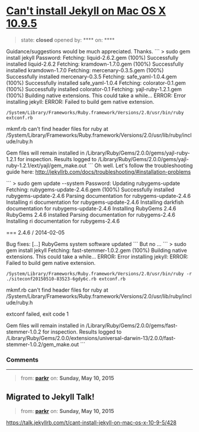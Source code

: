 # [Can&#x27;t install Jekyll on Mac OS X 10.9.5](https://github.com/jekyll/jekyll-help/issues/305)

> state: **closed** opened by: **** on: ****

Guidance/suggestions would be much appreciated.  Thanks.
&#x60;&#x60;&#x60;
&gt; sudo gem install jekyll
Password:
Fetching: liquid-2.6.2.gem (100%)
Successfully installed liquid-2.6.2
Fetching: kramdown-1.7.0.gem (100%)
Successfully installed kramdown-1.7.0
Fetching: mercenary-0.3.5.gem (100%)
Successfully installed mercenary-0.3.5
Fetching: safe_yaml-1.0.4.gem (100%)
Successfully installed safe_yaml-1.0.4
Fetching: colorator-0.1.gem (100%)
Successfully installed colorator-0.1
Fetching: yajl-ruby-1.2.1.gem (100%)
Building native extensions.  This could take a while...
ERROR:  Error installing jekyll:
	ERROR: Failed to build gem native extension.

    /System/Library/Frameworks/Ruby.framework/Versions/2.0/usr/bin/ruby extconf.rb
mkmf.rb can&#x27;t find header files for ruby at /System/Library/Frameworks/Ruby.framework/Versions/2.0/usr/lib/ruby/include/ruby.h


Gem files will remain installed in /Library/Ruby/Gems/2.0.0/gems/yajl-ruby-1.2.1 for inspection.
Results logged to /Library/Ruby/Gems/2.0.0/gems/yajl-ruby-1.2.1/ext/yajl/gem_make.out
&#x60;&#x60;&#x60;
Oh well.  Let&#x27;s follow the troubleshooting guide here: http://jekyllrb.com/docs/troubleshooting/#installation-problems

&#x60;&#x60;&#x60;
&gt; sudo gem update --system
Password:
Updating rubygems-update
Fetching: rubygems-update-2.4.6.gem (100%)
Successfully installed rubygems-update-2.4.6
Parsing documentation for rubygems-update-2.4.6
Installing ri documentation for rubygems-update-2.4.6
Installing darkfish documentation for rubygems-update-2.4.6
Installing RubyGems 2.4.6
RubyGems 2.4.6 installed
Parsing documentation for rubygems-2.4.6
Installing ri documentation for rubygems-2.4.6

=== 2.4.6 / 2014-02-05

Bug fixes:
[...]
RubyGems system software updated
&#x60;&#x60;&#x60;
But no ...
&#x60;&#x60;&#x60;
&gt; sudo gem install jekyll
Fetching: fast-stemmer-1.0.2.gem (100%)
Building native extensions.  This could take a while...
ERROR:  Error installing jekyll:
	ERROR: Failed to build gem native extension.

    /System/Library/Frameworks/Ruby.framework/Versions/2.0/usr/bin/ruby -r ./siteconf20150510-83523-6gdy6c.rb extconf.rb
mkmf.rb can&#x27;t find header files for ruby at /System/Library/Frameworks/Ruby.framework/Versions/2.0/usr/lib/ruby/include/ruby.h

extconf failed, exit code 1

Gem files will remain installed in /Library/Ruby/Gems/2.0.0/gems/fast-stemmer-1.0.2 for inspection.
Results logged to /Library/Ruby/Gems/2.0.0/extensions/universal-darwin-13/2.0.0/fast-stemmer-1.0.2/gem_make.out
&#x60;&#x60;&#x60;

### Comments

---
> from: [**parkr**](https://github.com/jekyll/jekyll-help/issues/305#issuecomment-100771247) on: **Sunday, May 10, 2015**

Migrated to Jekyll Talk!
---
> from: [**parkr**](https://github.com/jekyll/jekyll-help/issues/305#issuecomment-100771271) on: **Sunday, May 10, 2015**

https://talk.jekyllrb.com/t/cant-install-jekyll-on-mac-os-x-10-9-5/428
